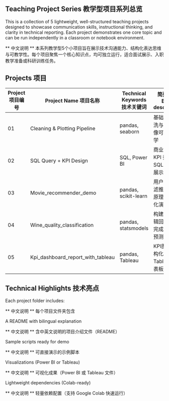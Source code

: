 ## Teaching Project Series 教学型项目系列总览

This is a collection of 5 lightweight, well-structured teaching projects designed to showcase communication skills, instructional thinking, and clarity in technical reporting. Each project demonstrates one core topic and can be run independently in a classroom or notebook environment.

** 中文说明 ** 本系列教学型5个小项目旨在展示技术沟通能力、结构化表达思维与可教学性。每个项目聚焦一个核心知识点，均可独立运行，适合面试展示、入职教学准备或科研训练任务。

## Projects 项目

| Project 项目编号 | Project Name 项目名称 | Technical Keywords 技术关键词 | 简要说明 Brief description |
|----------------|----------------------------|-----------------------------|---------------------------------|
| 01       | Cleaning & Plotting Pipeline     | pandas, seaborn             | 基础数据清洗与静态图像可视化教学      |
| 02       | SQL Query + KPI Design           | SQL, Power BI               | 商业场景中 KPI 指标的 SQL 查询与展示 |
| 03       | Movie_recommender_demo           | pandas, scikit-learn        | 用户协同过滤推荐系统原理与可视化演示   |
| 04       | Wine_quality_classification      | pandas, statsmodels         | 构建一个逻辑回归模型完成二分类预测任务 |
| 05       | Kpi_dashboard_report_with_tableau| pandas, Tableau             | KPI图表结构化表达、Tableau仪表板设计 |

## Technical Highlights 技术亮点

Each project folder includes:

** 中文说明 ** 每个项目文件夹包含 

A README with bilingual explanation

** 中文说明 ** 含中英文说明的项目介绍文件（README）

Sample scripts ready for demo  

** 中文说明 ** 可直接演示的示例脚本

Visualizations (Power BI or Tableau) 

** 中文说明 ** 可视化成果（Power BI 或 Tableau 文件）

Lightweight dependencies (Colab-ready)

** 中文说明 ** 轻量依赖配置（支持 Google Colab 快速运行）
